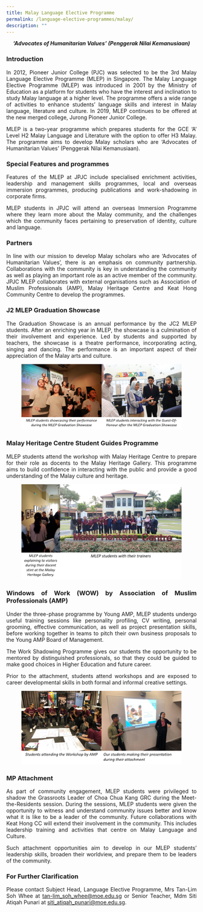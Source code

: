 ```yaml
---
title: Malay Language Elective Programme
permalink: /language-elective-programmes/malay/
description: ""
---
```


<div align=justify>

<p><i><strong><center>‘Advocates of Humanitarian Values’ (Penggerak Nilai Kemanusiaan)</center></strong></i></p>

<h3><strong>Introduction</strong></h3>
<p>
In 2012, Pioneer Junior College (PJC) was selected to be the 3rd Malay Language Elective Programme (MLEP) in Singapore. The Malay Language Elective Programme (MLEP) was introduced in 2001 by the Ministry of Education as a platform for students who have the interest and inclination to study Malay language at a higher level. The programme offers a wide range of activities to enhance students’ language skills and interest in Malay language, literature and culture. In 2019, MLEP continues to be offered at the new merged college, Jurong Pioneer Junior College.</p>

<p>
MLEP is a two-year programme which prepares students for the GCE ‘A’ Level H2 Malay Language and Literature with the option to offer H3 Malay. The programme aims to develop Malay scholars who are ‘Advocates of Humanitarian Values’ (Penggerak Nilai Kemanusiaan).</p>

<h3><strong>Special Features and programmes</strong></h3>
<p>
Features of the MLEP at JPJC include specialised enrichment activities, leadership and management skills programmes, local and overseas immersion programmes, producing publications and work-shadowing in corporate firms.</p>

<p>
MLEP students in JPJC will attend an overseas Immersion Programme where they learn more about the Malay community, and the challenges which the community faces pertaining to preservation of identity, culture and language.</p>

<h3><strong>Partners</strong></h3>
<p>
In line with our mission to develop Malay scholars who are ‘Advocates of Humanitarian Values’, there is an emphasis on community partnership. Collaborations with the community is key in understanding the community as well as playing an important role as an active member of the community. JPJC MLEP collaborates with external organisations such as Association of Muslim Professionals (AMP), Malay Heritage Centre and Keat Hong Community Centre to develop the programmes.</p>

<h3><strong>J2 MLEP Graduation Showcase</strong></h3>
<p>
The Graduation Showcase is an annual performance by the JC2 MLEP students. After an enriching year in MLEP, the showcase is a culmination of their involvement and experience. Led by students and supported by teachers, the showcase is a theatre performance, incorporating acting, singing and dancing. The performance is an important aspect of their appreciation of the Malay arts and culture.</p>

<figure>	
<img src="/images/mlep1.png"></figure>

<h3><strong>Malay Heritage Centre Student Guides Programme</strong></h3>
<p>
MLEP students attend the workshop with Malay Heritage Centre to prepare for their role as docents to the Malay Heritage Gallery. This programme aims to build confidence in interacting with the public and provide a good understanding of the Malay culture and heritage.</p>

<figure>
<img src="/images/MLEP%201.png"></figure>

<h3><strong>Windows of Work (WOW) by Association of Muslim Professionals (AMP)</strong></h3>
<p>
Under the three-phase programme by Young AMP, MLEP students undergo useful training sessions like personality profiling, CV writing, personal grooming, effective communication, as well as project presentation skills, before working together in teams to pitch their own business proposals to the Young AMP Board of Management.</p>

<p>
The Work Shadowing Programme gives our students the opportunity to be mentored by distinguished professionals, so that they could be guided to make good choices in Higher Education and future career.</p>

<p>
Prior to the attachment, students attend workshops and are exposed to career developmental skills in both formal and informal creative settings.</p>

<figure>
<img src="/images/MLEP%202.png"></figure>

<h3><strong>MP Attachment</strong></h3>
<p>
As part of community engagement, MLEP students were privileged to shadow the Grassroots Leader of Choa Chua Kang GRC during the Meet-the-Residents session. During the sessions, MLEP students were given the opportunity to witness and understand community issues better and know what it is like to be a leader of the community. Future collaborations with Keat Hong CC will extend their involvement in the community. This includes leadership training and activities that centre on Malay Language and Culture.</p>

<p>
Such attachment opportunities aim to develop in our MLEP students’ leadership skills, broaden their worldview, and prepare them to be leaders of the community.</p>

<h3><strong>For Further Clarification</strong></h3>
<p>Please contact Subject Head, Language Elective Programme, Mrs Tan-Lim Soh Whee at <a href="mailto:tan-lim_soh_whee@moe.edu.sg">tan-lim_soh_whee@moe.edu.sg</a> or Senior Teacher, Mdm Siti Atiqah Punari at <a href="mailto:siti_atiqah_punari@moe.edu.sg">siti_atiqah_punari@moe.edu.sg</a>.</p>
